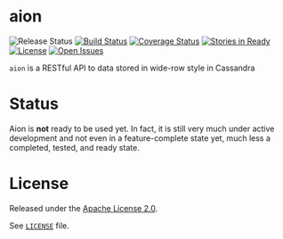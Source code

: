 # aion
![Release Status](https://img.shields.io/badge/release-pre--alpha-red.svg)
[![Build Status](https://img.shields.io/travis/FlukeNetworks/aion/master.svg)](https://travis-ci.com/FlukeNetworks/aion)
[![Coverage Status](https://img.shields.io/coveralls/FlukeNetworks/aion/master.svg)](https://coveralls.io/github/FlukeNetworks/aion?branch=master)
[![Stories in Ready](https://badge.waffle.io/FlukeNetworks/aion.svg?label=ready&title=ready)](http://waffle.io/FlukeNetworks/aion)
[![License](https://img.shields.io/github/license/FlukeNetworks/aion.svg)](https://github.com/FlukeNetworks/aion/blob/master/LICENSE)
[![Open Issues](https://img.shields.io/github/issues-raw/badges/shields.svg)](https://github.com/FlukeNetworks/aion/issues)

`aion` is a RESTful API to data stored in wide-row style in Cassandra

# Status

Aion is **not** ready to be used yet. In fact, it is still very much under active development and not even in a feature-complete state yet, much less a completed, tested, and ready state.

# License

Released under the [Apache License 2.0](http://www.apache.org/licenses/LICENSE-2.0).

See [`LICENSE`](https://github.com/FlukeNetworks/aion/blob/master/LICENSE) file.

